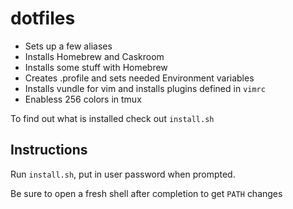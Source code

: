 # dotfiles

- Sets up a few aliases
- Installs Homebrew and Caskroom
- Installs some stuff with Homebrew
- Creates .profile and sets needed Environment variables
- Installs vundle for vim and installs plugins defined in `vimrc`
- Enabless 256 colors in tmux

To find out what is installed check out `install.sh`

## Instructions

Run `install.sh`, put in user password when prompted.

Be sure to open a fresh shell after completion to get `PATH` changes
